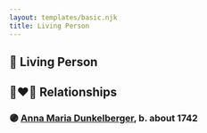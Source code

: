 ```yaml
---
layout: templates/basic.njk
title: Living Person
---
```

## 🔵 Living Person

## 👩‍❤️‍👨 Relationships

### 🟣 [Anna Maria Dunkelberger](/people/2/28076308), b. about 1742
